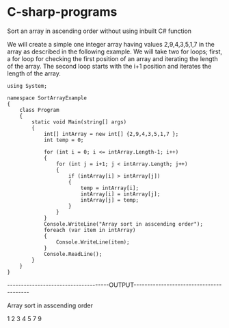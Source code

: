 # C-sharp-programs


Sort an array in ascending order without using inbuilt C# function

We will create a simple one integer array having values 2,9,4,3,5,1,7 in the array as described in the following example. We will take two for loops; first, a for loop for checking the first position of an array and iterating the length of the array.  The second loop starts with the i+1 position and iterates the length of the array.



    using System;  

    namespace SortArrayExample  
    {  
        class Program  
        {  
            static void Main(string[] args)  
            {  
                int[] intArray = new int[] {2,9,4,3,5,1,7 };  
                int temp = 0;  

                for (int i = 0; i <= intArray.Length-1; i++)  
                {  
                    for (int j = i+1; j < intArray.Length; j++)  
                    {  
                        if (intArray[i] > intArray[j])  
                        {  
                            temp = intArray[i];  
                            intArray[i] = intArray[j];  
                            intArray[j] = temp;  
                        }  
                    }  
                }  
                Console.WriteLine("Array sort in asscending order");  
                foreach (var item in intArray)  
                {  
                    Console.WriteLine(item);  
                }  
                Console.ReadLine();  
            }  
        }  
    }  


-------------------------------------OUTPUT----------------------------------------

Array sort in asscending order

1
2
3
4
5
7
9

